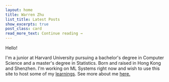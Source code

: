 ```yaml
---
layout: home
title: Warren Zhu
list_title: Latest Posts
show_excerpts: true
post_class: card
read_more_text: Continue reading →
---
```

Hello!

I'm a junior at Harvard University pursuing a bachelor's degree in Computer Science and a master's degree in Statistics. Born and raised in Hong Kong and Shenzhen. I'm working on ML Systems right now and wish to use this site to host some of my <a href="www.warrenzhu.com/posts">learnings</a>. See more about me <a href="www.warrenzhu.com/about">here.</a>

